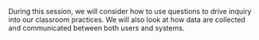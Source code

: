 During this session, we will consider how to use questions to drive inquiry into our classroom practices. We will also look at how data are collected and communicated between both users and systems.


